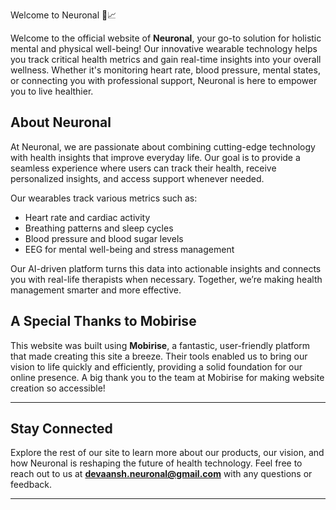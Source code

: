  Welcome to Neuronal 🧠📈

Welcome to the official website of **Neuronal**, your go-to solution for holistic mental and physical well-being! Our innovative wearable technology helps you track critical health metrics and gain real-time insights into your overall wellness. Whether it's monitoring heart rate, blood pressure, mental states, or connecting you with professional support, Neuronal is here to empower you to live healthier.

## About Neuronal

At Neuronal, we are passionate about combining cutting-edge technology with health insights that improve everyday life. Our goal is to provide a seamless experience where users can track their health, receive personalized insights, and access support whenever needed.

Our wearables track various metrics such as:
- Heart rate and cardiac activity
- Breathing patterns and sleep cycles
- Blood pressure and blood sugar levels
- EEG for mental well-being and stress management

Our AI-driven platform turns this data into actionable insights and connects you with real-life therapists when necessary. Together, we’re making health management smarter and more effective.

## A Special Thanks to Mobirise

This website was built using **Mobirise**, a fantastic, user-friendly platform that made creating this site a breeze. Their tools enabled us to bring our vision to life quickly and efficiently, providing a solid foundation for our online presence. A big thank you to the team at Mobirise for making website creation so accessible!

---

## Stay Connected

Explore the rest of our site to learn more about our products, our vision, and how Neuronal is reshaping the future of health technology. Feel free to reach out to us at **devaansh.neuronal@gmail.com** with any questions or feedback.

---
